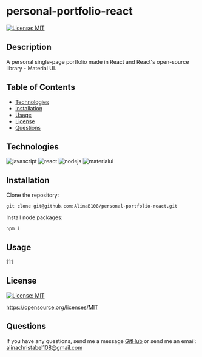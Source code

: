 # personal-portfolio-react

[![License: MIT](https://img.shields.io/badge/License-MIT-yellow.svg)](https://opensource.org/licenses/MIT)

## Description
A personal single-page portfolio made in React and React's open-source library - Material UI.

## Table of Contents
- [Technologies](#technologies)
- [Installation](#installation)
- [Usage](#usage)
- [License](#license)
- [Questions](#questions)

## Technologies
![javascript](https://img.shields.io/badge/JavaScript-F7DF1E?style=for-the-badge&logo=javascript&logoColor=black)
![react](https://img.shields.io/badge/React-20232A?style=for-the-badge&logo=react&logoColor=61DAFB)
![nodejs](https://img.shields.io/badge/Node.js-43853D?style=for-the-badge&logo=node.js&logoColor=white)
![materialui](https://img.shields.io/badge/Material--UI-0081CB?style=for-the-badge&logo=material-ui&logoColor=white)

## Installation
Clone the repository:
```
git clone git@github.com:AlinaB108/personal-portfolio-react.git
```
Install node packages:
```
npm i 
```

## Usage
111

## License
[![License: MIT](https://img.shields.io/badge/License-MIT-yellow.svg)](https://opensource.org/licenses/MIT)

https://opensource.org/licenses/MIT 
    
## Questions
If you have any questions, send me a message [GitHub](https://github.com/AlinaB108) or send me an email: [alinachristabel108@gmail.com](alinachristabel108@gmail.com)